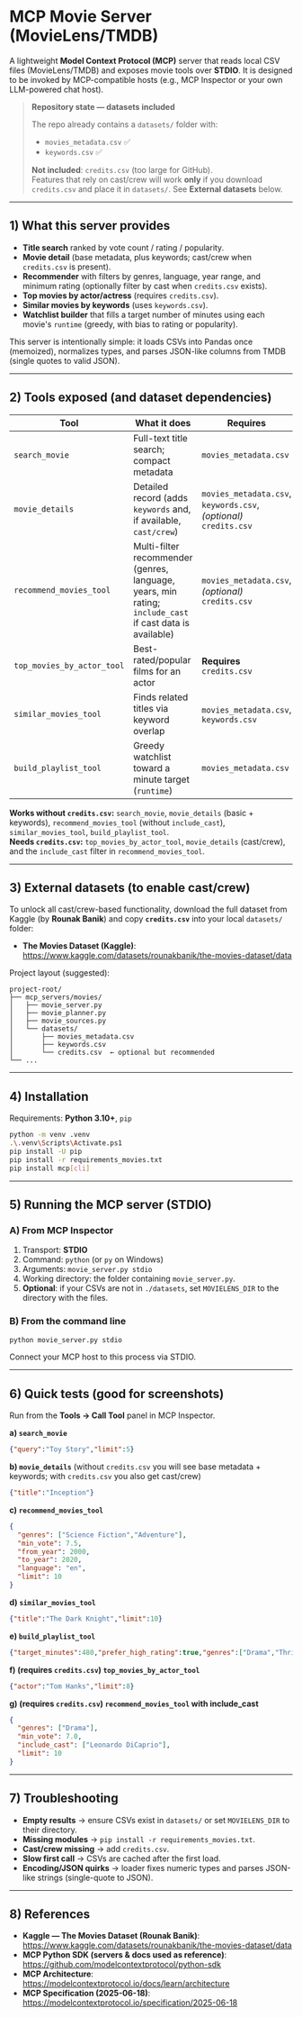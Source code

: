 # MCP Movie Server (MovieLens/TMDB)

A lightweight **Model Context Protocol (MCP)** server that reads local CSV files (MovieLens/TMDB) and exposes movie tools over **STDIO**. It is designed to be invoked by MCP-compatible hosts (e.g., MCP Inspector or your own LLM-powered chat host).

> **Repository state — datasets included**
>
> The repo already contains a `datasets/` folder with:
>
> - `movies_metadata.csv` ✅
> - `keywords.csv` ✅
>
> **Not included**: `credits.csv` (too large for GitHub).  
> Features that rely on cast/crew will work **only** if you download `credits.csv` and place it in `datasets/`. See **External datasets** below.

---

## 1) What this server provides
- **Title search** ranked by vote count / rating / popularity.
- **Movie detail** (base metadata, plus keywords; cast/crew when `credits.csv` is present).
- **Recommender** with filters by genres, language, year range, and minimum rating (optionally filter by cast when `credits.csv` exists).
- **Top movies by actor/actress** (requires `credits.csv`).
- **Similar movies by keywords** (uses `keywords.csv`).
- **Watchlist builder** that fills a target number of minutes using each movie's `runtime` (greedy, with bias to rating or popularity).

This server is intentionally simple: it loads CSVs into Pandas once (memoized), normalizes types, and parses JSON-like columns from TMDB (single quotes to valid JSON).

---

## 2) Tools exposed (and dataset dependencies)

| Tool | What it does | Requires |
|---|---|---|
| `search_movie` | Full-text title search; compact metadata | `movies_metadata.csv` |
| `movie_details` | Detailed record (adds `keywords` and, if available, `cast/crew`) | `movies_metadata.csv`, `keywords.csv`, *(optional)* `credits.csv` |
| `recommend_movies_tool` | Multi-filter recommender (genres, language, years, min rating; `include_cast` if cast data is available) | `movies_metadata.csv`, *(optional)* `credits.csv` |
| `top_movies_by_actor_tool` | Best-rated/popular films for an actor | **Requires** `credits.csv` |
| `similar_movies_tool` | Finds related titles via keyword overlap | `movies_metadata.csv`, `keywords.csv` |
| `build_playlist_tool` | Greedy watchlist toward a minute target (`runtime`) | `movies_metadata.csv` |

**Works without `credits.csv`:** `search_movie`, `movie_details` (basic + keywords), `recommend_movies_tool` (without `include_cast`), `similar_movies_tool`, `build_playlist_tool`.  
**Needs `credits.csv`:** `top_movies_by_actor_tool`, `movie_details` (cast/crew), and the `include_cast` filter in `recommend_movies_tool`.

---

## 3) External datasets (to enable cast/crew)
To unlock all cast/crew-based functionality, download the full dataset from Kaggle (by **Rounak Banik**) and copy **`credits.csv`** into your local `datasets/` folder:

- **The Movies Dataset (Kaggle)**: https://www.kaggle.com/datasets/rounakbanik/the-movies-dataset/data

Project layout (suggested):
```
project-root/
├── mcp_servers/movies/
│   ├── movie_server.py
│   ├── movie_planner.py
│   ├── movie_sources.py
│   └── datasets/
│       ├── movies_metadata.csv
│       ├── keywords.csv
│       └── credits.csv  ← optional but recommended
└── ...
```

---

## 4) Installation
Requirements: **Python 3.10+**, `pip`

```bash
python -m venv .venv
.\.venv\Scripts\Activate.ps1
pip install -U pip
pip install -r requirements_movies.txt
pip install mcp[cli]
```

---

## 5) Running the MCP server (STDIO)

### A) From MCP Inspector
1. Transport: **STDIO**  
2. Command: `python` (or `py` on Windows)  
3. Arguments: `movie_server.py stdio`  
4. Working directory: the folder containing `movie_server.py`.  
5. **Optional**: if your CSVs are not in `./datasets`, set `MOVIELENS_DIR` to the directory with the files.

### B) From the command line
```bash
python movie_server.py stdio
```
Connect your MCP host to this process via STDIO.

---

## 6) Quick tests (good for screenshots)
Run from the **Tools → Call Tool** panel in MCP Inspector.

**a) `search_movie`**
```json
{"query":"Toy Story","limit":5}
```

**b) `movie_details`** (without `credits.csv` you will see base metadata + keywords; with `credits.csv` you also get cast/crew)
```json
{"title":"Inception"}
```

**c) `recommend_movies_tool`**
```json
{
  "genres": ["Science Fiction","Adventure"],
  "min_vote": 7.5,
  "from_year": 2000,
  "to_year": 2020,
  "language": "en",
  "limit": 10
}
```

**d) `similar_movies_tool`**
```json
{"title":"The Dark Knight","limit":10}
```

**e) `build_playlist_tool`**
```json
{"target_minutes":480,"prefer_high_rating":true,"genres":["Drama","Thriller"]}
```

**f) (requires `credits.csv`) `top_movies_by_actor_tool`**
```json
{"actor":"Tom Hanks","limit":8}
```

**g) (requires `credits.csv`) `recommend_movies_tool` with include_cast**
```json
{
  "genres": ["Drama"],
  "min_vote": 7.0,
  "include_cast": ["Leonardo DiCaprio"],
  "limit": 10
}
```

---

## 7) Troubleshooting
- **Empty results** → ensure CSVs exist in `datasets/` or set `MOVIELENS_DIR` to their directory.  
- **Missing modules** → `pip install -r requirements_movies.txt`.  
- **Cast/crew missing** → add `credits.csv`.  
- **Slow first call** → CSVs are cached after the first load.  
- **Encoding/JSON quirks** → loader fixes numeric types and parses JSON-like strings (single-quote to JSON).

---

## 8) References
- **Kaggle — The Movies Dataset (Rounak Banik)**: https://www.kaggle.com/datasets/rounakbanik/the-movies-dataset/data  
- **MCP Python SDK (servers & docs used as reference)**: https://github.com/modelcontextprotocol/python-sdk  
- **MCP Architecture**: https://modelcontextprotocol.io/docs/learn/architecture  
- **MCP Specification (2025-06-18)**: https://modelcontextprotocol.io/specification/2025-06-18

